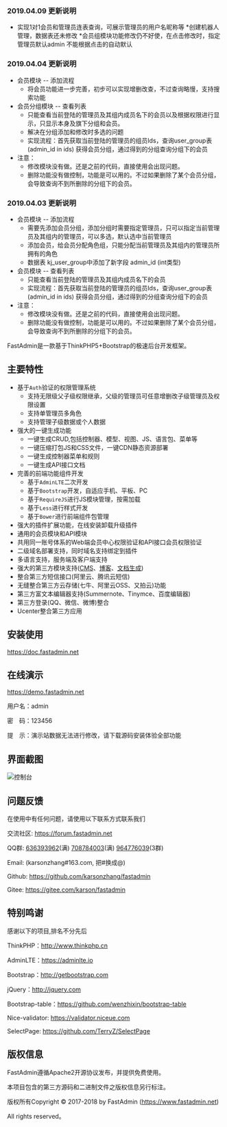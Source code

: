 ### 2019.04.09 更新说明
* 实现1对1会员和管理员连表查询，可展示管理员的用户名昵称等
*创建机器人管理，数据表还未修改
 *会员组模块功能修改仍不好使，在点击修改时，指定管理员默认admin 不能根据点击的自动默认

### 2019.04.04 更新说明

* 会员模块 -- 添加流程
  * 将会员功能进一步完善，初步可以实现增删改查，不过查询略慢，支持搜索功能
* 会员分组模块 -- 查看列表
  * 只能查看当前登陆的管理员及其组内成员名下的会员以及根据权限进行显示，只显示本身及旗下分组和会员。
  * 解决在分组添加和修改时多选的问题
  * 实现流程：首先获取当前登陆的管理员的组员Ids，查询user_group表(admin_id in ids) 获得会员分组，通过得到的分组查询分组下的会员
* 注意： 
  * 修改模块没有做。还是之前的代码，直接使用会出现问题。
  * 删除功能没有做控制，功能是可以用的。不过如果删除了某个会员分组，会导致查询不到所删除的分组下的会员。
### 2019.04.03 更新说明

* 会员模块 -- 添加流程
  * 需要先添加会员分组，添加分组时需要指定管理员，只可以指定当前管理员及其组内的管理员，可以多选，默认选中当前管理员
  * 添加会员，给会员分配角色组，只能分配当前管理员及其组内的管理员所拥有的角色
  * 数据表 kj_user_group中添加了新字段 admin_id  (int类型)
* 会员模块 -- 查看列表
  * 只能查看当前登陆的管理员及其组内成员名下的会员
  * 实现流程：首先获取当前登陆的管理员的组员Ids，查询user_group表(admin_id in ids) 获得会员分组，通过得到的分组查询分组下的会员
* 注意： 
  * 修改模块没有做。还是之前的代码，直接使用会出现问题。
  * 删除功能没有做控制，功能是可以用的。不过如果删除了某个会员分组，会导致查询不到所删除的分组下的会员。





FastAdmin是一款基于ThinkPHP5+Bootstrap的极速后台开发框架。


## **主要特性**

* 基于`Auth`验证的权限管理系统
    * 支持无限级父子级权限继承，父级的管理员可任意增删改子级管理员及权限设置
    * 支持单管理员多角色
    * 支持管理子级数据或个人数据
* 强大的一键生成功能
    * 一键生成CRUD,包括控制器、模型、视图、JS、语言包、菜单等
    * 一键压缩打包JS和CSS文件，一键CDN静态资源部署
    * 一键生成控制器菜单和规则
    * 一键生成API接口文档
* 完善的前端功能组件开发
    * 基于`AdminLTE`二次开发
    * 基于`Bootstrap`开发，自适应手机、平板、PC
    * 基于`RequireJS`进行JS模块管理，按需加载
    * 基于`Less`进行样式开发
    * 基于`Bower`进行前端组件包管理
* 强大的插件扩展功能，在线安装卸载升级插件
* 通用的会员模块和API模块
* 共用同一账号体系的Web端会员中心权限验证和API接口会员权限验证
* 二级域名部署支持，同时域名支持绑定到插件
* 多语言支持，服务端及客户端支持
* 强大的第三方模块支持([CMS](https://www.fastadmin.net/store/cms.html)、[博客](https://www.fastadmin.net/store/blog.html)、[文档生成](https://www.fastadmin.net/store/docs.html))
* 整合第三方短信接口(阿里云、腾讯云短信)
* 无缝整合第三方云存储(七牛、阿里云OSS、又拍云)功能
* 第三方富文本编辑器支持(Summernote、Tinymce、百度编辑器)
* 第三方登录(QQ、微信、微博)整合
* Ucenter整合第三方应用

## **安装使用**

https://doc.fastadmin.net

## **在线演示**

https://demo.fastadmin.net

用户名：admin

密　码：123456

提　示：演示站数据无法进行修改，请下载源码安装体验全部功能

## **界面截图**
![控制台](https://gitee.com/uploads/images/2017/0411/113717_e99ff3e7_10933.png "控制台")

## **问题反馈**

在使用中有任何问题，请使用以下联系方式联系我们

交流社区: https://forum.fastadmin.net

QQ群: [636393962](https://jq.qq.com/?_wv=1027&k=487PNBb)(满) [708784003](https://jq.qq.com/?_wv=1027&k=5ObjtwM)(满) [964776039](https://jq.qq.com/?_wv=1027&k=59qjU2P)(3群)

Email: (karsonzhang#163.com, 把#换成@)

Github: https://github.com/karsonzhang/fastadmin

Gitee: https://gitee.com/karson/fastadmin

## **特别鸣谢**

感谢以下的项目,排名不分先后

ThinkPHP：http://www.thinkphp.cn

AdminLTE：https://adminlte.io

Bootstrap：http://getbootstrap.com

jQuery：http://jquery.com

Bootstrap-table：https://github.com/wenzhixin/bootstrap-table

Nice-validator: https://validator.niceue.com

SelectPage: https://github.com/TerryZ/SelectPage


## **版权信息**

FastAdmin遵循Apache2开源协议发布，并提供免费使用。

本项目包含的第三方源码和二进制文件之版权信息另行标注。

版权所有Copyright © 2017-2018 by FastAdmin (https://www.fastadmin.net)

All rights reserved。
